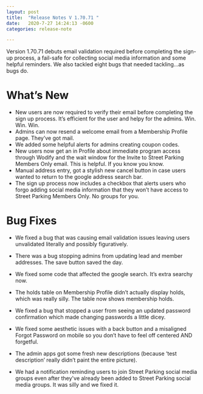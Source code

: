 ```yaml
---
layout: post
title:  "Release Notes V 1.70.71 "
date:   2020-7-27 14:24:13 -0600
categories: release-note

---
```

Version 1.70.71 debuts email validation required before completing the sign-up process, a fail-safe for collecting social media information and some helpful reminders. We also tackled eight bugs that needed tackling...as bugs do. 

# What’s New
- New users are now required to verify their email before completing the sign up process. It’s efficient for the user and helpy for the admins. Win. Win. Win. 
- Admins can now resend a welcome email from a Membership Profile page. They’ve got mail. 
- We added some helpful alerts for admins creating coupon codes. 
- New users now get an in Profile about immediate program access through Wodify and the wait window for the Invite to Street Parking Members Only email. This is helpful. If you know you know.
- Manual address entry, got a stylish new cancel button in case users wanted to return to the google address search bar.
- The sign up process now includes a checkbox that alerts users who forgo adding social media information that they won’t have access to Street Parking Members Only. No groups for you.


# Bug Fixes
- We fixed a bug that was causing email validation issues leaving users unvalidated literally and possibly figuratively.

- There was a bug stopping admins from updating lead and member addresses. The save button saved the day. 

- We fixed some code that affected the google search. It’s extra searchy now. 

- The holds table on Membership Profile didn’t actually display holds, which was really silly. The table now shows membership holds.

- We fixed a bug that stopped a user from seeing an updated password confirmation which made changing passwords a little dicey. 

- We fixed some aesthetic issues with a back button and a misaligned Forgot Password on mobile so you don’t have to feel off centered AND forgetful. 

- The admin apps got some fresh new descriptions (because ‘test description’ really didn’t paint the entire picture).

- We had a notification reminding users to join Street Parking social media groups even after they've already been added to Street Parking social media groups. It was silly and we fixed it. 
